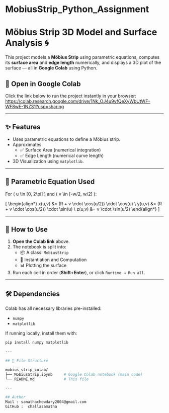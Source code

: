 # MobiusStrip_Python_Assignment 

# Möbius Strip 3D Model and Surface Analysis 🌀

This project models a **Möbius Strip** using parametric equations, computes its **surface area** and **edge length** numerically, and displays a 3D plot of the surface — all in **Google Colab** using Python.

## 🔗 Open in Google Colab
Click the link below to run the project instantly in your browser:
https://colab.research.google.com/drive/1Nk_OJ4u9vfQeXyWbUtWF-WF8wE-1NZS1?usp=sharing

---

## ✨ Features

- Uses parametric equations to define a Möbius strip.
- Approximates:
  - ✅ Surface Area (numerical integration)
  - ✅ Edge Length (numerical curve length)
- 3D Visualization using `matplotlib`.

---

## 📌 Parametric Equation Used

For \( u \in [0, 2\pi] \) and \( v \in [-w/2, w/2] \):

\[
\begin{align*}
x(u,v) &= (R + v \cdot \cos(u/2)) \cdot \cos(u) \\
y(u,v) &= (R + v \cdot \cos(u/2)) \cdot \sin(u) \\
z(u,v) &= v \cdot \sin(u/2)
\end{align*}
\]

---

## 🚀 How to Use

1. **Open the Colab link** above.
2. The notebook is split into:
   - 📦 A class: `MobiusStrip`
   - 🔢 Instantiation and Computation
   - 📊 Plotting the surface
3. Run each cell in order (**Shift+Enter**), or click `Runtime → Run all`.

--- 

## 🛠 Dependencies

Colab has all necessary libraries pre-installed:
- `numpy`
- `matplotlib`

If running locally, install them with:
```bash
pip install numpy matplotlib

---

## 📂 File Structure

mobius_strip_colab/
├── MobiusStrip.ipynb     # Google Colab notebook (main code)
└── README.md             # This file

---

## Author 
Mail : samathachowdary2004@gmail.com
GitHub :  challasamatha
